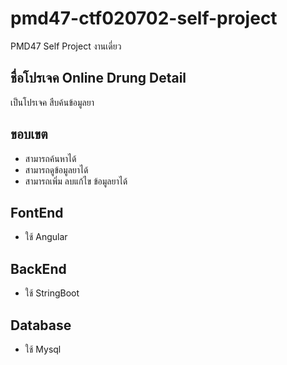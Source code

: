 # pmd47-ctf020702-self-project
PMD47 Self Project งานเดี่ยว

## ชื่อโปรเจค Online Drung Detail
   เป็นโปรเจค สืบค้นข้อมูลยา
   
## ขอบเขต
  - สามารถค้นหาได้
  - สามารถดูข้อมูลยาได้
  - สามารถเพิ่ม ลบแก้ไข ข้อมูลยาได้


## FontEnd
  - ใช้ Angular
  
  
## BackEnd
  - ใช้ StringBoot
  
  
## Database
  - ใช้ Mysql
  

